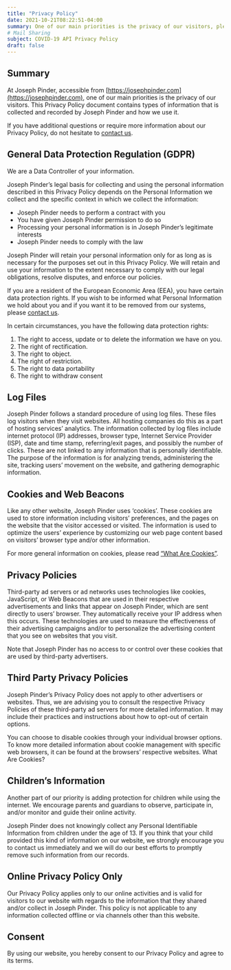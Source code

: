 ```yaml
---
title: "Privacy Policy"
date: 2021-10-21T08:22:51-04:00
summary: One of our main priorities is the privacy of our visitors, please take a moment to familiarize yourself with this site's privacy policy.
# Mail Sharing
subject: COVID-19 API Privacy Policy
draft: false
---
```


## Summary

At Joseph Pinder, accessible from [https://josephpinder.com](https://josephpinder.com), one of our main priorities is the privacy of our visitors. This Privacy Policy document contains types of information that is collected and recorded by Joseph Pinder and how we use it.

If you have additional questions or require more information about our Privacy Policy, do not hesitate to [contact us](/get-in-touch).

## General Data Protection Regulation (GDPR)

We are a Data Controller of your information.

Joseph Pinder’s legal basis for collecting and using the personal information described in this Privacy Policy depends on the Personal Information we collect and the specific context in which we collect the information:

*   Joseph Pinder needs to perform a contract with you
*   You have given Joseph Pinder permission to do so
*   Processing your personal information is in Joseph Pinder’s legitimate interests
*   Joseph Pinder needs to comply with the law

Joseph Pinder will retain your personal information only for as long as is necessary for the purposes set out in this Privacy Policy. We will retain and use your information to the extent necessary to comply with our legal obligations, resolve disputes, and enforce our policies.

If you are a resident of the European Economic Area (EEA), you have certain data protection rights. If you wish to be informed what Personal Information we hold about you and if you want it to be removed from our systems, please [contact us](/get-in-touch).

In certain circumstances, you have the following data protection rights:

1.  The right to access, update or to delete the information we have on you.
2.  The right of rectification.
3.  The right to object.
4.  The right of restriction.
5.  The right to data portability
6.  The right to withdraw consent

## Log Files

Joseph Pinder follows a standard procedure of using log files. These files log visitors when they visit websites. All hosting companies do this as a part of hosting services’ analytics. The information collected by log files include internet protocol (IP) addresses, browser type, Internet Service Provider (ISP), date and time stamp, referring/exit pages, and possibly the number of clicks. These are not linked to any information that is personally identifiable. The purpose of the information is for analyzing trends, administering the site, tracking users’ movement on the website, and gathering demographic information.

## Cookies and Web Beacons

Like any other website, Joseph Pinder uses ‘cookies’. These cookies are used to store information including visitors’ preferences, and the pages on the website that the visitor accessed or visited. The information is used to optimize the users’ experience by customizing our web page content based on visitors’ browser type and/or other information.

For more general information on cookies, please read [“What Are Cookies”](https://www.cookieconsent.com/what-are-cookies/).

## Privacy Policies

Third-party ad servers or ad networks uses technologies like cookies, JavaScript, or Web Beacons that are used in their respective advertisements and links that appear on Joseph Pinder, which are sent directly to users’ browser. They automatically receive your IP address when this occurs. These technologies are used to measure the effectiveness of their advertising campaigns and/or to personalize the advertising content that you see on websites that you visit.

Note that Joseph Pinder has no access to or control over these cookies that are used by third-party advertisers.

## Third Party Privacy Policies

Joseph Pinder’s Privacy Policy does not apply to other advertisers or websites. Thus, we are advising you to consult the respective Privacy Policies of these third-party ad servers for more detailed information. It may include their practices and instructions about how to opt-out of certain options.

You can choose to disable cookies through your individual browser options. To know more detailed information about cookie management with specific web browsers, it can be found at the browsers’ respective websites. What Are Cookies?

## Children’s Information

Another part of our priority is adding protection for children while using the internet. We encourage parents and guardians to observe, participate in, and/or monitor and guide their online activity.

Joseph Pinder does not knowingly collect any Personal Identifiable Information from children under the age of 13\. If you think that your child provided this kind of information on our website, we strongly encourage you to contact us immediately and we will do our best efforts to promptly remove such information from our records.

## Online Privacy Policy Only

Our Privacy Policy applies only to our online activities and is valid for visitors to our website with regards to the information that they shared and/or collect in Joseph Pinder. This policy is not applicable to any information collected offline or via channels other than this website.

## Consent

By using our website, you hereby consent to our Privacy Policy and agree to its terms.